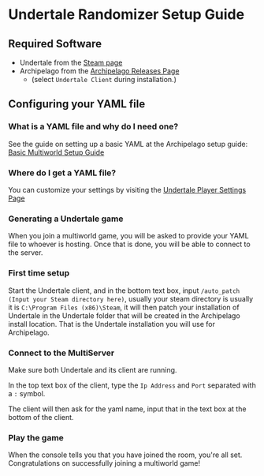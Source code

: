 # Undertale Randomizer Setup Guide

## Required Software

- Undertale from the [Steam page](https://store.steampowered.com/app/391540)
- Archipelago from the [Archipelago Releases Page](https://github.com/ArchipelagoMW/Archipelago/releases)
    - (select `Undertale Client` during installation.)

## Configuring your YAML file

### What is a YAML file and why do I need one?

See the guide on setting up a basic YAML at the Archipelago setup
guide: [Basic Multiworld Setup Guide](/tutorial/Archipelago/setup/en)

### Where do I get a YAML file?

You can customize your settings by visiting the [Undertale Player Settings Page](/games/Undertale/player-settings)

### Generating a Undertale game

When you join a multiworld game, you will be asked to provide your YAML file to whoever is hosting. 
Once that is done, you will be able to connect to the server.

### First time setup

Start the Undertale client, and in the bottom text box, input `/auto_patch (Input your Steam directory here)`, usually 
your steam directory is usually it is `C:\Program Files (x86)\Steam`, it will then patch your installation of 
Undertale in the Undertale folder that will be created in the Archipelago install location. That is the Undertale 
installation you will use for Archipelago.

### Connect to the MultiServer

Make sure both Undertale and its client are running.

In the top text box of the client, type the 
`Ip Address` and `Port` separated with a `:` symbol.

The client will then ask for the yaml name, input that in the text box at the bottom of the client.

### Play the game

When the console tells you that you have joined the room, you're all set. Congratulations on successfully joining a
multiworld game!

